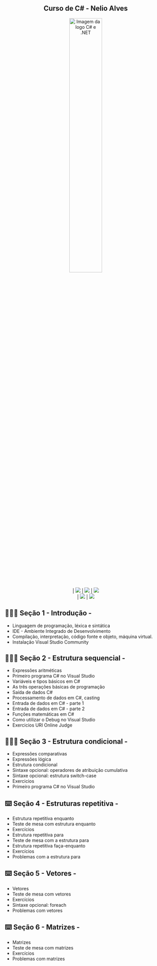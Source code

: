 <div align="center">
<h2 align="center"> Curso de C# - Nelio Alves </h2>
</div>
   
<p align="center">
  <img src="https://encrypted-tbn0.gstatic.com/images?q=tbn:ANd9GcR0XRSyLPWllui9FDA1gJCSJoWHOVcfI13ETA&s" width="45%" alt="Imagem da logo C# e .NET">
</p>   
<div align="center">

| <img src="https://img.shields.io/badge/.NET-5C2D91?style=for-the-badge&logo=.net&logoColor=white" /> 
| <img src="https://img.shields.io/badge/C%23-239120?style=for-the-badge&logo=c-sharp&logoColor=white" />
| <img src="https://img.shields.io/badge/Visual_Studio-5C2D91?style=for-the-badge&logo=visual%20studio&logoColor=white" />            
| <img src="https://img.shields.io/badge/Visual_Studio_Code-0078D4?style=for-the-badge&logo=visual%20studio%20code&logoColor=white" /> 
| <img src="https://img.shields.io/badge/windows%20terminal-4D4D4D?style=for-the-badge&logo=windows%20terminal&logoColor=white"> 





</div>

   
## 👩🏽‍💻 Seção 1 - Introdução - 

* Linguagem de programação, léxica e sintática
* IDE - Ambiente Integrado de Desenvolvimento
* Compilação, interpretação, código fonte e objeto, máquina virtual.
* Instalação Visual Studio Community

## 👩🏽‍💻 Seção 2 - Estrutura sequencial - 

* Expressões aritméticas
* Primeiro programa C# no Visual Studio
* Variáveis e tipos básicos em C#
* As três operações básicas de programação
* Saída de dados C#
* Processamento de dados em C#, casting
* Entrada de dados em C# - parte 1
* Entrada de dados em C# - parte 2
* Funções matemáticas em C#
* Como utilizar o Debug no Visual Studio
* Exercicios URI Online Judge

## 👩🏽‍💻 Seção 3 - Estrutura condicional - 

* Expressões comparativas
* Expressões lógica
* Estrutura condicional
* Sintaxe opcional: operadores de atribuição cumulativa
* Sintaxe opcional: estrutura switch-case
* Exercicios 
* Primeiro programa C# no Visual Studio

## ⌨️ Seção 4 - Estruturas repetitiva - 

* Estrutura repetitiva enquanto
* Teste de mesa com estrutura enquanto 
* Exercícios
* Estrutura repetitiva para
* Teste de mesa com a estrutura para
* Estrutura repetitiva faça-enquanto
* Exercícios
* Problemas com a estrutura para

## ⌨️ Seção 5 - Vetores - 

* Vetores
* Teste de mesa com vetores
* Exercícios
* Sintaxe opcional: foreach
* Problemas com vetores

## ⌨️ Seção 6 - Matrizes - 

* Matrizes
* Teste de mesa com matrizes
* Exercícios
* Problemas com matrizes
  
